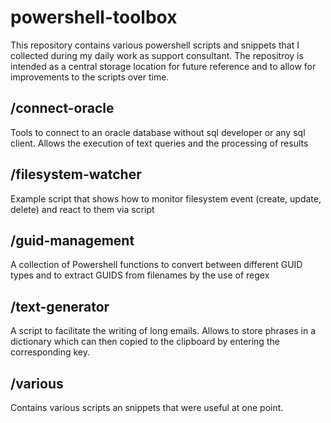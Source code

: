 # powershell-toolbox
This repository contains various powershell scripts and snippets that I collected during my daily work as support consultant. The repositroy is intended as a central storage location for future reference and to allow for improvements to the scripts over time.

## /connect-oracle
Tools to connect to an oracle database without sql developer or any sql client.
Allows the execution of text queries and the processing of results

## /filesystem-watcher
Example script that shows how to monitor filesystem event (create, update, delete)
and react to them via script

## /guid-management
A collection of Powershell functions to convert between different GUID types and
to extract GUIDS from filenames by the use of regex

## /text-generator
A script to facilitate the writing of long emails. Allows to store phrases in a
dictionary which can then copied to the clipboard by entering the corresponding key.

## /various
Contains various scripts an snippets that were useful at one point.
